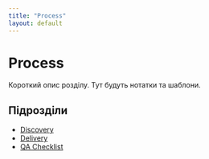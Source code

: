 ```yaml
---
title: "Process"
layout: default
---
```


# Process
Короткий опис розділу. Тут будуть нотатки та шаблони.

## Підрозділи
- [Discovery](discovery/)
- [Delivery](delivery/)
- [QA Checklist](qa-checklist/)
